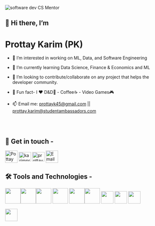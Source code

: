 ![software dev CS Mentor](https://user-images.githubusercontent.com/70666023/207883233-1fb10a95-5004-4cd9-a525-9b3943787265.png)

## 🖖 Hi there, I’m 
# Prottay Karim (PK)</span>

- 👀 I’m interested in working on  ML, Data, and Software Engineering
- 🌱 I’m currently learning Data Science, Finance & Economics and ML
- 🚀 I’m looking to contribute/collaborate on any project that helps the developer community.  
- 🧙 Fun fact- I ❤️ D&D🐉 - Coffee☕ - Video Games🎮

- 📫 Email me: [prottayk45@gmail.com](mailto:prottayk45@gmail.com) || [prottay.karim@studentambassadors.com](mailto:prottay.karim@studentambassadors.com)

<br></br>
## 🔗 Get in touch -
<p align="left">
<a href="https://medium.com/@prottaykarim" target="blank"><img align="center" src="https://cdn4.iconfinder.com/data/icons/social-media-circle-7/512/Medium_circle-512.png" alt="Pottay Karim" height="40" width="40" /></a>
<a href="https://twitter.com/karim_prottay" target="blank"><img align="center" src="https://raw.githubusercontent.com/rahuldkjain/github-profile-readme-generator/master/src/images/icons/Social/twitter.svg" alt="karimprottay" height="30" width="40" /></a>
<a href="https://www.linkedin.com/in/prottayk/" target="blank"><img align="center" src="https://raw.githubusercontent.com/rahuldkjain/github-profile-readme-generator/master/src/images/icons/Social/linked-in-alt.svg" alt="prottay karim" height="30" width="40" /></a>
<a href="mailto:prottayk45@gmail.com" target="blank"><img align="center" src="https://i.pinimg.com/originals/8f/c3/7b/8fc37b74b608a622588fbaa361485f32.png" alt="Email Prottay Karim" height="40" width="40" /></a>

## 🛠️ Tools and Technologies -
<img height = "50" src="https://www.python.org/static/opengraph-icon-200x200.png"><img height = "50" src="https://1000logos.net/wp-content/uploads/2020/08/Django-Logo.png"><img height = "50" src="https://docs.zeet.co/assets/images/flask-a3319b33492c2abbf2abfc0403064405.png"> <img height = "50" src="https://www.oracle.com/a/ocom/img/cb71-java-logo.png"> <img height = "50" src="https://upload.wikimedia.org/wikipedia/commons/thumb/6/61/HTML5_logo_and_wordmark.svg/1200px-HTML5_logo_and_wordmark.svg.png"><img height = "50" src="https://upload.wikimedia.org/wikipedia/commons/thumb/d/d5/CSS3_logo_and_wordmark.svg/1200px-CSS3_logo_and_wordmark.svg.png">                                                <img height = "40" src="https://www.w3schools.com/whatis/img_js.png">
<img height = "40" src="https://styles.redditmedia.com/t5_2qm6k/styles/communityIcon_dhjr6guc03x51.png?width=256&s=3e825b7205c7f497d4695028e358d26ee359f84b">
<img height = "40" src="https://upload.wikimedia.org/wikipedia/commons/thumb/2/27/PHP-logo.svg/1200px-PHP-logo.svg.png">
 
  <img height = "40" src="https://upload.wikimedia.org/wikipedia/commons/thumb/3/38/Jupyter_logo.svg/1200px-Jupyter_logo.svg.png">
<!---
prottayislive/prottayislive is your go to connect with me!
--->
